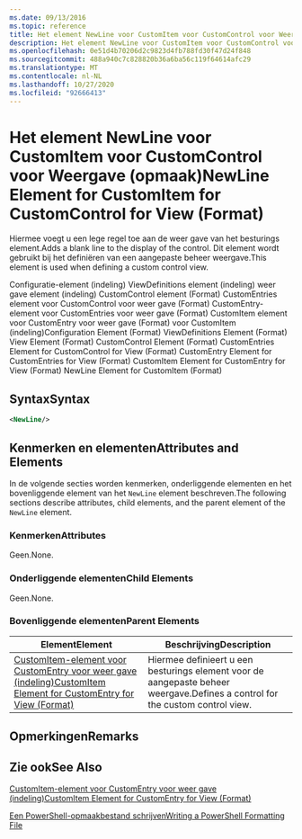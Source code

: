 ```yaml
---
ms.date: 09/13/2016
ms.topic: reference
title: Het element NewLine voor CustomItem voor CustomControl voor Weergave (opmaak)
description: Het element NewLine voor CustomItem voor CustomControl voor Weergave (opmaak)
ms.openlocfilehash: 0e51d4b70206d2c9823d4fb788fd30f47d24f848
ms.sourcegitcommit: 488a940c7c828820b36a6ba56c119f64614afc29
ms.translationtype: MT
ms.contentlocale: nl-NL
ms.lasthandoff: 10/27/2020
ms.locfileid: "92666413"
---
```

# <a name="newline-element-for-customitem-for-customcontrol-for-view-format"></a><span data-ttu-id="e1163-103">Het element NewLine voor CustomItem voor CustomControl voor Weergave (opmaak)</span><span class="sxs-lookup"><span data-stu-id="e1163-103">NewLine Element for CustomItem for CustomControl for View (Format)</span></span>

<span data-ttu-id="e1163-104">Hiermee voegt u een lege regel toe aan de weer gave van het besturings element.</span><span class="sxs-lookup"><span data-stu-id="e1163-104">Adds a blank line to the display of the control.</span></span> <span data-ttu-id="e1163-105">Dit element wordt gebruikt bij het definiëren van een aangepaste beheer weergave.</span><span class="sxs-lookup"><span data-stu-id="e1163-105">This element is used when defining a custom control view.</span></span>

<span data-ttu-id="e1163-106">Configuratie-element (indeling) ViewDefinitions element (indeling) weer gave element (indeling) CustomControl element (Format) CustomEntries element voor CustomControl voor weer gave (Format) CustomEntry-element voor CustomEntries voor weer gave (Format) CustomItem element voor CustomEntry voor weer gave (Format) voor CustomItem (indeling)</span><span class="sxs-lookup"><span data-stu-id="e1163-106">Configuration Element (Format) ViewDefinitions Element (Format) View Element (Format) CustomControl Element (Format) CustomEntries Element for CustomControl for View (Format) CustomEntry Element for CustomEntries for View (Format) CustomItem Element for CustomEntry for View (Format) NewLine Element for CustomItem (Format)</span></span>

## <a name="syntax"></a><span data-ttu-id="e1163-107">Syntax</span><span class="sxs-lookup"><span data-stu-id="e1163-107">Syntax</span></span>

```xml
<NewLine/>
```

## <a name="attributes-and-elements"></a><span data-ttu-id="e1163-108">Kenmerken en elementen</span><span class="sxs-lookup"><span data-stu-id="e1163-108">Attributes and Elements</span></span>

<span data-ttu-id="e1163-109">In de volgende secties worden kenmerken, onderliggende elementen en het bovenliggende element van het `NewLine` element beschreven.</span><span class="sxs-lookup"><span data-stu-id="e1163-109">The following sections describe attributes, child elements, and the parent element of the `NewLine` element.</span></span>

### <a name="attributes"></a><span data-ttu-id="e1163-110">Kenmerken</span><span class="sxs-lookup"><span data-stu-id="e1163-110">Attributes</span></span>

<span data-ttu-id="e1163-111">Geen.</span><span class="sxs-lookup"><span data-stu-id="e1163-111">None.</span></span>

### <a name="child-elements"></a><span data-ttu-id="e1163-112">Onderliggende elementen</span><span class="sxs-lookup"><span data-stu-id="e1163-112">Child Elements</span></span>

<span data-ttu-id="e1163-113">Geen.</span><span class="sxs-lookup"><span data-stu-id="e1163-113">None.</span></span>

### <a name="parent-elements"></a><span data-ttu-id="e1163-114">Bovenliggende elementen</span><span class="sxs-lookup"><span data-stu-id="e1163-114">Parent Elements</span></span>

|<span data-ttu-id="e1163-115">Element</span><span class="sxs-lookup"><span data-stu-id="e1163-115">Element</span></span>|<span data-ttu-id="e1163-116">Beschrijving</span><span class="sxs-lookup"><span data-stu-id="e1163-116">Description</span></span>|
|-------------|-----------------|
|[<span data-ttu-id="e1163-117">CustomItem-element voor CustomEntry voor weer gave (indeling)</span><span class="sxs-lookup"><span data-stu-id="e1163-117">CustomItem Element for CustomEntry for View (Format)</span></span>](./customitem-element-for-customentry-for-customcontrol-for-view-format.md)|<span data-ttu-id="e1163-118">Hiermee definieert u een besturings element voor de aangepaste beheer weergave.</span><span class="sxs-lookup"><span data-stu-id="e1163-118">Defines a control for the custom control view.</span></span>|

## <a name="remarks"></a><span data-ttu-id="e1163-119">Opmerkingen</span><span class="sxs-lookup"><span data-stu-id="e1163-119">Remarks</span></span>

## <a name="see-also"></a><span data-ttu-id="e1163-120">Zie ook</span><span class="sxs-lookup"><span data-stu-id="e1163-120">See Also</span></span>

[<span data-ttu-id="e1163-121">CustomItem-element voor CustomEntry voor weer gave (indeling)</span><span class="sxs-lookup"><span data-stu-id="e1163-121">CustomItem Element for CustomEntry for View (Format)</span></span>](./customitem-element-for-customentry-for-customcontrol-for-view-format.md)

[<span data-ttu-id="e1163-122">Een PowerShell-opmaakbestand schrijven</span><span class="sxs-lookup"><span data-stu-id="e1163-122">Writing a PowerShell Formatting File</span></span>](./writing-a-powershell-formatting-file.md)
